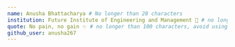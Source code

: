 ```yaml
---
name: Anusha Bhattacharya # No longer than 28 characters
institution: Future Institute of Engineering and Management 🚩 # no longer than 58 characters
quote: No pain, no gain ✨ # no longer than 100 characters, avoid using quotes(") to guarantee the format remains the same.
github_user: anusha267
---
```

